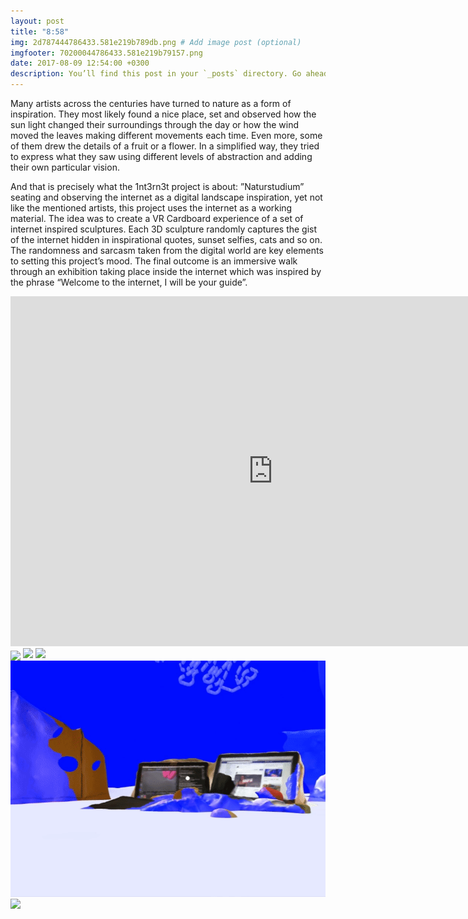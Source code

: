 ```yaml
---
layout: post
title: "8:58"
img: 2d787444786433.581e219b789db.png # Add image post (optional)
imgfooter: 70200044786433.581e219b79157.png
date: 2017-08-09 12:54:00 +0300
description: You’ll find this post in your `_posts` directory. Go ahead and edit it and re-build the site to see your changes. # Add post description (optional)
---
```


Many artists across the centuries have turned to nature as a form of inspiration. They most likely found a nice place, set and observed how the sun light changed their surroundings through the day or how the wind moved the leaves making different movements each time. Even more, some of them drew the details of a fruit or a flower. In a simplified way, they tried to express what they saw using different levels of abstraction and adding their own particular vision.

And that is precisely what the 1nt3rn3t project is about: ”Naturstudium” seating and observing the internet as a digital landscape inspiration, yet not like the mentioned artists, this project uses the internet as a working material. The idea was to create a VR Cardboard experience of a set of internet inspired sculptures. Each 3D sculpture randomly captures the gist of the internet hidden in inspirational quotes, sunset selfies, cats and so on. The randomness and sarcasm taken from the digital world are key elements to setting this project’s mood. The final outcome is an immersive walk through an exhibition taking place inside the internet which was inspired by the phrase “Welcome to the internet, I will be your guide”.

<iframe src="https://player.vimeo.com/video/190377684" width="840" height="560" frameborder="0" webkitallowfullscreen mozallowfullscreen allowfullscreen></iframe> 

<img align="center" img src="../assets/img/tg-1nt3rn3t-01.gif">

<img src="../assets/img/tg-1nt3rn3t-02.gif">

<img src="../assets/img/tg-1nt3rn3t-03.gif">

<img src="../assets/img/tg-1nt3rn3t-04.gif">

<img src="../assets/img/tg-1nt3rn3t-05.gif">
